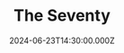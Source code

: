 ---
video:
  type: vimeo
  id: 966191272
speaker:
  permalink: bart-wilkins
  name: Bart Wilkins
title: 6. The Seventy
image: https://i.imgur.com/ZeM44tS.png
date: 2024-06-23T14:30:00.000Z
series: "messengers"
---